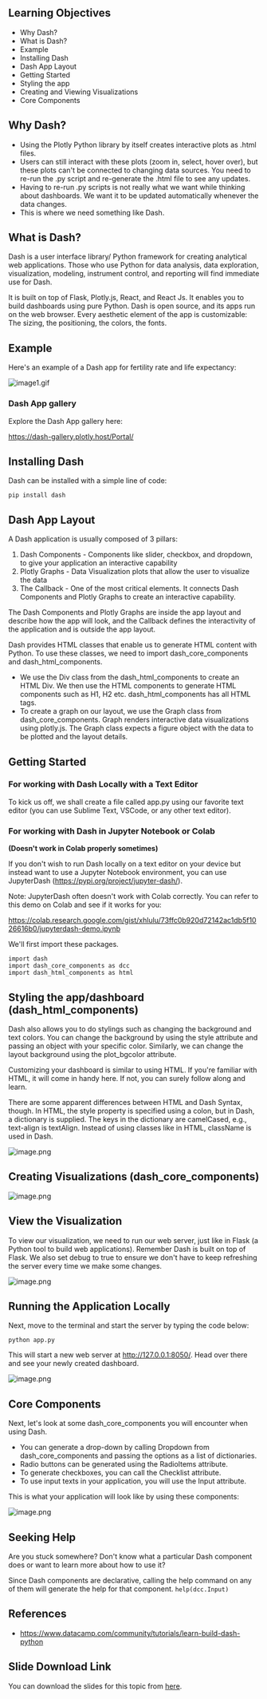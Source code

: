 ## Learning Objectives


* Why Dash?
* What is Dash?
* Example
* Installing Dash
* Dash App Layout
* Getting Started
* Styling the app
* Creating and Viewing Visualizations
* Core Components




## Why Dash?


* Using the Plotly Python library by itself creates interactive plots as .html files.
* Users can still interact with these plots (zoom in, select, hover over), but these plots can't be connected to changing data sources. You need to re-run the .py script and re-generate the .html file to see any updates.
* Having to re-run .py scripts is not really what we want while thinking about dashboards. We want it to be updated automatically whenever the data changes.
* This is where we need something like Dash.



## What is Dash?


Dash is a user interface library/ Python framework for creating analytical web applications. Those who use Python for data analysis, data exploration, visualization, modeling, instrument control, and reporting will find immediate use for Dash.

It is built on top of Flask, Plotly.js, React, and React Js. It enables you to build dashboards using pure Python. Dash is open source, and its apps run on the web browser. Every aesthetic element of the app is customizable: The sizing, the positioning, the colors, the fonts.

## Example

Here's an example of a Dash app for fertility rate and life expectancy:






![image1.gif](https://dphi-live.s3.amazonaws.com/media_uploads/image1_18c9fb4b7aeb44d985b5fc595a68697f.gif)






### Dash App gallery

Explore the Dash App gallery here: 

https://dash-gallery.plotly.host/Portal/

## Installing Dash

Dash can be installed with a simple line of code:

`pip install dash`

## Dash App Layout

A Dash application is usually composed of 3 pillars:
1. Dash Components - Components like slider, checkbox, and dropdown, to give your application an interactive capability
2. Plotly Graphs - Data Visualization plots that allow the user to visualize the data
3. The Callback - One of the most critical elements. It connects Dash Components and Plotly Graphs to create an interactive capability.

The Dash Components and Plotly Graphs are inside the app layout and describe how the app will look, and the Callback defines the interactivity of the application and is outside the app layout.

Dash provides HTML classes that enable us to generate HTML content with Python. To use these classes, we need to import dash_core_components and dash_html_components.

* We use the Div class from the dash_html_components to create an HTML Div. We then use the HTML components to generate HTML components such as H1, H2 etc. dash_html_components has all HTML tags.
* To create a graph on our layout, we use the Graph class from dash_core_components. Graph renders interactive data visualizations using plotly.js. The Graph class expects a figure object with the data to be plotted and the layout details.

## Getting Started

### For working with Dash Locally with a Text Editor

To kick us off, we shall create a file called app.py using our favorite text editor (you can use Sublime Text, VSCode, or any other text editor).

### For working with Dash in Jupyter Notebook or Colab 
__(Doesn't work in Colab properly sometimes)__

If you don't wish to run Dash locally on a text editor on your device but instead want to use a Jupyter Notebook environment, you can use JupyterDash (https://pypi.org/project/jupyter-dash/).

Note: JupyterDash often doesn't work with Colab correctly. You can refer to this demo on Colab and see if it works for you:

https://colab.research.google.com/gist/xhlulu/73ffc0b920d72142ac1db5f1026616b0/jupyterdash-demo.ipynb

We'll first import these packages.

```
import dash
import dash_core_components as dcc
import dash_html_components as html
```

## Styling the app/dashboard (dash_html_components)


Dash also allows you to do stylings such as changing the background and text colors. You can change the background by using the style attribute and passing an object with your specific color. Similarly, we can change the layout background using the plot_bgcolor attribute.

Customizing your dashboard is similar to using HTML. If you're familiar with HTML, it will come in handy here. If not, you can surely follow along and learn.

There are some apparent differences between HTML and Dash Syntax, though. In HTML, the style property is specified using a colon, but in Dash, a dictionary is supplied. The keys in the dictionary are camelCased, e.g., text-align is textAlign. Instead of using classes like in HTML, className is used in Dash.






![image.png](https://dphi-live.s3.amazonaws.com/media_uploads/image_7d1b74045bb04987a09e13d2abf5c04e.png)








## Creating Visualizations (dash_core_components)









![image.png](https://dphi-live.s3.amazonaws.com/media_uploads/image_df086decd5c640feb777bf2abe2baaa3.png)








## View the Visualization

To view our visualization, we need to run our web server, just like in Flask (a Python tool to build web applications). Remember Dash is built on top of Flask. We also set debug to true to ensure we don't have to keep refreshing the server every time we make some changes.


![image.png](https://dphi-live.s3.amazonaws.com/media_uploads/image_1325f52dfee243c58db35ec9e3edd6f6.png)




## Running the Application Locally

Next, move to the terminal and start the server by typing the code below: 

`python app.py`

This will start a new web server at http://127.0.0.1:8050/. Head over there and see your newly created dashboard.




![image.png](https://dphi-live.s3.amazonaws.com/media_uploads/image_74d2521a805246abb59c75d63f4a5264.png)





## Core Components

Next, let's look at some dash_core_components you will encounter when using Dash.
* You can generate a drop-down by calling Dropdown from
dash_core_components and passing the options as a list of dictionaries.
* Radio buttons can be generated using the RadioItems attribute.
* To generate checkboxes, you can call the Checklist attribute.
* To use input texts in your application, you will use the Input attribute.

This is what your application will look like by using these components:




![image.png](https://dphi-live.s3.amazonaws.com/media_uploads/image_263a38db7063404b9132f80a2d5f1186.png)






## Seeking Help

Are you stuck somewhere? Don't know what a particular Dash component does or want to learn more about how to use it?

Since Dash components are declarative, calling the help command
on any of them will generate the help for that component.
`help(dcc.Input)`

## References

* https://www.datacamp.com/community/tutorials/learn-build-dash-python

## Slide Download Link
You can download the slides for this topic from [here](https://docs.google.com/presentation/d/14HD7TKebXcSSUP7KZnnVnFkltSFMZxVhdUV7RlKckJU/edit?usp=sharing).